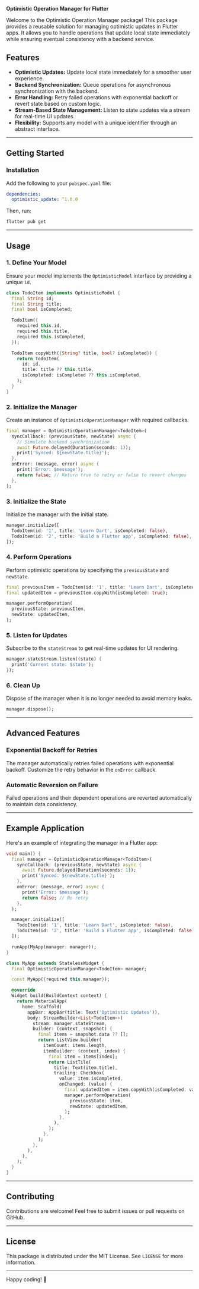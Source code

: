 **Optimistic Operation Manager for Flutter**

Welcome to the Optimistic Operation Manager package! This package provides a reusable solution for managing optimistic updates in Flutter apps. It allows you to handle operations that update local state immediately while ensuring eventual consistency with a backend service.

## Features
- **Optimistic Updates:** Update local state immediately for a smoother user experience.
- **Backend Synchronization:** Queue operations for asynchronous synchronization with the backend.
- **Error Handling:** Retry failed operations with exponential backoff or revert state based on custom logic.
- **Stream-Based State Management:** Listen to state updates via a stream for real-time UI updates.
- **Flexibility:** Supports any model with a unique identifier through an abstract interface.

---

## Getting Started

### Installation

Add the following to your `pubspec.yaml` file:
```yaml
dependencies:
  optimistic_update: ^1.0.0
```

Then, run:
```bash
flutter pub get
```

---

## Usage

### 1. Define Your Model

Ensure your model implements the `OptimisticModel` interface by providing a unique `id`.

```dart
class TodoItem implements OptimisticModel {
  final String id;
  final String title;
  final bool isCompleted;

  TodoItem({
    required this.id,
    required this.title,
    required this.isCompleted,
  });

  TodoItem copyWith({String? title, bool? isCompleted}) {
    return TodoItem(
      id: id,
      title: title ?? this.title,
      isCompleted: isCompleted ?? this.isCompleted,
    );
  }
}
```

### 2. Initialize the Manager

Create an instance of `OptimisticOperationManager` with required callbacks.

```dart
final manager = OptimisticOperationManager<TodoItem>(
  syncCallback: (previousState, newState) async {
    // Simulate backend synchronization
    await Future.delayed(Duration(seconds: 1));
    print('Synced: ${newState.title}');
  },
  onError: (message, error) async {
    print('Error: $message');
    return false; // Return true to retry or false to revert changes
  },
);
```

### 3. Initialize the State

Initialize the manager with the initial state.

```dart
manager.initialize([
  TodoItem(id: '1', title: 'Learn Dart', isCompleted: false),
  TodoItem(id: '2', title: 'Build a Flutter app', isCompleted: false),
]);
```

### 4. Perform Operations

Perform optimistic operations by specifying the `previousState` and `newState`.

```dart
final previousItem = TodoItem(id: '1', title: 'Learn Dart', isCompleted: false);
final updatedItem = previousItem.copyWith(isCompleted: true);

manager.performOperation(
  previousState: previousItem,
  newState: updatedItem,
);
```

### 5. Listen for Updates

Subscribe to the `stateStream` to get real-time updates for UI rendering.

```dart
manager.stateStream.listen((state) {
  print('Current state: $state');
});
```

### 6. Clean Up

Dispose of the manager when it is no longer needed to avoid memory leaks.

```dart
manager.dispose();
```

---

## Advanced Features

### Exponential Backoff for Retries

The manager automatically retries failed operations with exponential backoff. Customize the retry behavior in the `onError` callback.

### Automatic Reversion on Failure

Failed operations and their dependent operations are reverted automatically to maintain data consistency.

---

## Example Application

Here's an example of integrating the manager in a Flutter app:

```dart
void main() {
  final manager = OptimisticOperationManager<TodoItem>(
    syncCallback: (previousState, newState) async {
      await Future.delayed(Duration(seconds: 1));
      print('Synced: ${newState.title}');
    },
    onError: (message, error) async {
      print('Error: $message');
      return false; // No retry
    },
  );

  manager.initialize([
    TodoItem(id: '1', title: 'Learn Dart', isCompleted: false),
    TodoItem(id: '2', title: 'Build a Flutter app', isCompleted: false),
  ]);

  runApp(MyApp(manager: manager));
}

class MyApp extends StatelessWidget {
  final OptimisticOperationManager<TodoItem> manager;

  const MyApp({required this.manager});

  @override
  Widget build(BuildContext context) {
    return MaterialApp(
      home: Scaffold(
        appBar: AppBar(title: Text('Optimistic Updates')),
        body: StreamBuilder<List<TodoItem>>(
          stream: manager.stateStream,
          builder: (context, snapshot) {
            final items = snapshot.data ?? [];
            return ListView.builder(
              itemCount: items.length,
              itemBuilder: (context, index) {
                final item = items[index];
                return ListTile(
                  title: Text(item.title),
                  trailing: Checkbox(
                    value: item.isCompleted,
                    onChanged: (value) {
                      final updatedItem = item.copyWith(isCompleted: value!);
                      manager.performOperation(
                        previousState: item,
                        newState: updatedItem,
                      );
                    },
                  ),
                );
              },
            );
          },
        ),
      ),
    );
  }
}
```

---

## Contributing

Contributions are welcome! Feel free to submit issues or pull requests on GitHub.

---

## License

This package is distributed under the MIT License. See `LICENSE` for more information.

---

Happy coding! 🚀
